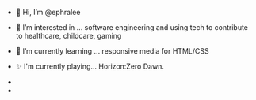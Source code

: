 - 👋 Hi, I’m @ephralee
- 👀 I’m interested in ... software engineering and using tech to contribute to healthcare, childcare, gaming
- 🌱 I’m currently learning ... responsive media for HTML/CSS
- ✨ I'm currently playing... Horizon:Zero Dawn. 
  
- 
- 
<!---
ephralee/ephralee is a ✨ special ✨ repository because its `README.md` (this file) appears on your GitHub profile.
You can click the Preview link to take a look at your changes.
--->
